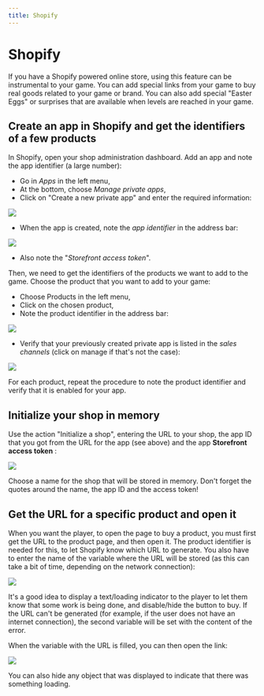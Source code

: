 ```yaml
---
title: Shopify
---
```

# Shopify

If you have a Shopify powered online store, using this feature can be instrumental to your game. You can add special links from your game to buy real goods related to your game or brand. You can also add special "Easter Eggs" or surprises that are available when levels are reached in your game.

## Create an app in Shopify and get the identifiers of a few products

In Shopify, open your shop administration dashboard. Add an app and note the app identifier (a large number):

* Go in *Apps* in the left menu,
* At the bottom, choose *Manage private apps*,
* Click on "Create a new private app" and enter the required information:

![](/gdevelop5/all-features/shopify-create-private-app.png)

* When the app is created, note the *app identifier* in the address bar:

![](/gdevelop5/all-features/shopify-app-identifier.png)

* Also note the "*Storefront access token*".

Then, we need to get the identifiers of the products we want to add to the game.
Choose the product that you want to add to your game:

* Choose Products in the left menu,
* Click on the chosen product,
* Note the product identifier in the address bar:

![](/gdevelop5/all-features/shopify-product-identifier.png)

* Verify that your previously created private app is listed in the *sales channels* (click on manage if that's not the case):

![](/gdevelop5/all-features/shopify-sales-channels.png)

For each product, repeat the procedure to note the product identifier and verify that it is enabled for your app.

## Initialize your shop in memory

Use the action "Initialize a shop", entering the URL to your shop, the app ID that you got from the URL for the app (see above) and the app **Storefront access token** :

![](/gdevelop5/all-features/shopify-initialize.png)

Choose a name for the shop that will be stored in memory. Don't forget the quotes around the name, the app ID and the access token!

## Get the URL for a specific product and open it

When you want the player, to open the page to buy a product, you must first get the URL to the product page, and then open it.
The product identifier is needed for this, to let Shopify know which URL to generate. You also have to enter the name of the variable where the URL will be stored (as this can take a bit of time, depending on the network connection):

![](/gdevelop5/all-features/shopify-get-url.png)

It's a good idea to display a text/loading indicator to the player to let them know that some work is being done, and disable/hide the button to buy. If the URL can't be generated (for example, if the user does not have an internet connection), the second variable will be set with the content of the error.

When the variable with the URL is filled, you can then open the link:

![](/gdevelop5/all-features/shopify-open-url.png)

You can also hide any object that was displayed to indicate that there was something loading.
